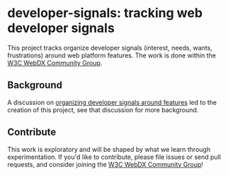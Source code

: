 # developer-signals: tracking web developer signals

This project tracks organize developer signals (interest, needs, wants, frustrations) around web platform features. The work is done within the [W3C WebDX Community Group](https://www.w3.org/community/webdx/).

## Background

A discussion on [organizing developer signals around features](https://github.com/web-platform-dx/developer-research/issues/31) led to the creation of this project, see that discussion for more background.

## Contribute

This work is exploratory and will be shaped by what we learn through experimentation. If you'd like to contribute, please file issues or send pull requests, and consider joining the [W3C WebDX Community Group](https://www.w3.org/community/webdx/)!
